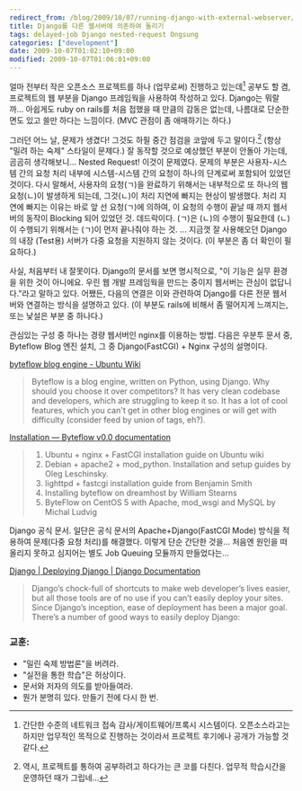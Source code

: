 ```yaml
---
redirect_from: /blog/2009/10/07/running-django-with-external-webserver/
title: Django를 다른 웹서버에 의존하여 돌리기
tags: delayed-job Django nested-request Ongsung
categories: ["development"]
date: 2009-10-07T01:02:10+09:00
modified: 2009-10-07T01:06:01+09:00
---
```

얼마 전부터 작은 오픈소스 프로젝트를 하나 (업무로써) 진행하고 있는데[^1]
공부도 할 겸, 프로젝트의 웹 부분을 Django 프레임웍을 사용하여 작성하고 있다.
Django는 뭐랄까... 아쉽게도 ruby on rails를 처음 접했을 때 만큼의 감동은
없는데, 나름대로 단순한 면도 있고 쓸만 하다는 느낌이다.  (MVC 관점이 좀
애매하기는 하다.)

[^1]: 간단한 수준의 네트워크 접속 감사/게이트웨어/프록시 시스템이다.
      오픈소스라고는 하지만 업무적인 목적으로 진행하는 것이라서 프로젝트
      후기에나 공개가 가능할 것 같다.

그러던 어느 날, 문제가 생겼다! 그것도 하필 중간 점검을 코앞에 두고 말이다.[^2]
(항상 "밀려 하는 숙제" 스타일이 문제다.) 잘 동작할 것으로 예상했던 부분이
안돌아 가는데, 곰곰히 생각해보니... Nested Request! 이것이 문제였다. 문제의
부분은 사용자-시스템 간의 요청 처리 내부에 시스템-시스템 간의 요청이 하나의
단계로써 포함되어 있었던 것이다. 다시 말해서, 사용자의 요청(ㄱ)을 완료하기
위해서는 내부적으로 또 하나의 웹 요청(ㄴ)이 발생하게 되는데, 그것(ㄴ)이
처리 지연에 빠지는 현상이 발생했다. 처리 지연에 빠지는 이유는 바로 앞 선
요청(ㄱ)에 의하여, 이 요청의 수행이 끝날 때 까지 웹서버의 동작이 Blocking
되어 있었던 것.
데드락이다. (ㄱ)은 (ㄴ)의 수행이 필요한데 (ㄴ)이 수행되기 위해서는 (ㄱ)이
먼저 끝나줘야 하는 것. ... 지금껏 잘 사용해오던 Django의 내장 (Test용)
서버가 다중 요청을 지원하지 않는 것이다. (이 부분은 좀 더 확인이 필요하다.)

[^2]: 역시, 프로젝트를 통하여 공부하려고 하다가는 큰 코를 다친다.
      업무적 학습시간을 운영하던 때가 그립네...

사실, 처음부터 내 잘못이다. Django의 문서를 보면 명시적으로, "이 기능은
실무 환경을 위한 것이 아니에요. 우린 웹 개발 프레임웍을 만드는 중이지
웹서버는 관심이 없답니다."라고 말하고 있다. 어쨌든, 다음의 연결은 이와
관련하여 Django를 다른 전문 웹서버와 연결하는 방식을 설명하고 있다. (이
부분도 rails에 비해서 좀 떨어지게 느껴지는, 또는 낯설은 부분 중 하나다.)

관심있는 구성 중 하나는 경량 웹서버인 nginx를 이용하는 방법. 다음은
우분투 문서 중, Byteflow Blog 엔진 설치, 그 중 Django(FastCGI) + Nginx
구성의 설명이다.

[byteflow blog engine - Ubuntu Wiki](https://wiki.edubuntu.org/byteflow)

> Byteflow is a blog engine, written on Python, using Django. Why should you choose it over competitors? It has very clean codebase and developers, which are struggling to keep it so. It has a lot of cool features, which you can't get in other blog engines or will get with difficulty (consider feed by union of tags, eh?).

[Installation — Byteflow v0.0 documentation](http://byteflow.su/docs/install.html#install)

> 1. Ubuntu + nginx + FastCGI installation guide on Ubuntu wiki
> 1. Debian + apache2 + mod\_python. Installation and setup guides by Oleg Leschinsky.
> 1. lighttpd + fastcgi installation guide from Benjamin Smith
> 1. Installing byteflow on dreamhost by William Stearns
> 1. ByteFlow on CentOS 5 with Apache, mod\_wsgi and MySQL by Michal Ludvig

Django 공식 문서. 일단은 공식 문서의 Apache+Django(FastCGI Mode) 방식을
적용하여 문제(다중 요청 처리)를 해결했다. 이렇게 단순 간단한 것을... 처음엔
원인을 떠올리지 못하고 심지어는 별도 Job Queuing 모듈까지 만들었다는...

[Django \| Deploying Django \| Django Documentation](http://docs.djangoproject.com/en/1.0/howto/deployment/)

> Django’s chock-full of shortcuts to make web developer’s lives easier, but all those tools are of no use if you can’t easily deploy your sites. Since Django’s inception, ease of deployment has been a major goal. There’s a number of good ways to easily deploy Django:

### 교훈:

- "밀린 숙제 방법론"을 버려라.
- "실전을 통한 학습"은 허상이다.
- 문서와 저자의 의도를 받아들여라.
- 뭔가 분명히 있다. 만들기 전에 다시 한 번.

